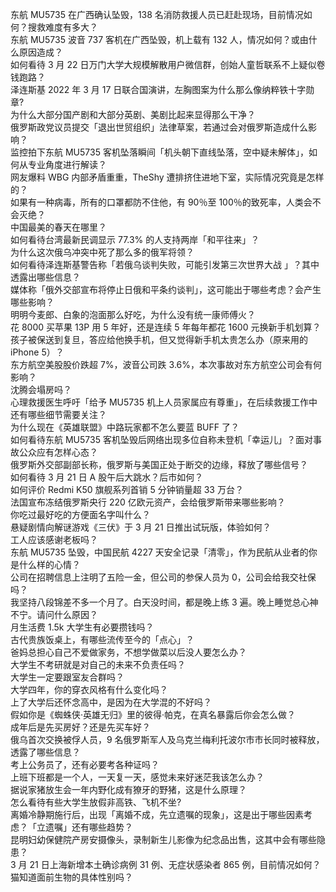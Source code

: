 东航 MU5735 在广西确认坠毁，138 名消防救援人员已赶赴现场，目前情况如何？搜救难度有多大？  
东航 MU5735 波音 737 客机在广西坠毁，机上载有 132 人，情况如何？或由什么原因造成？  
如何看待 3 月 22 日万门大学大规模解散用户微信群，创始人童哲联系不上疑似卷钱跑路？  
泽连斯基 2022 年 3 月 17 日联合国演讲，左胸图案为什么那么像纳粹铁十字勋章?  
为什么大部分国产剧和大部分英剧、美剧比起来显得那么干净？  
俄罗斯政党议员提交「退出世贸组织」法律草案，若通过会对俄罗斯造成什么影响？  
监控拍下东航 MU5735 客机坠落瞬间「机头朝下直线坠落，空中疑未解体」，如何从专业角度进行解读？  
网友爆料 WBG 内部矛盾重重，TheShy 遭排挤住进地下室，实际情况究竟是怎样的？  
如果有一种病毒，所有的口罩都防不住他，有 90％至 100％的致死率，人类会不会灭绝？  
中国最美的春天在哪里？  
如何看待台湾最新民调显示 77.3% 的人支持两岸「和平往来」？  
为什么这次俄乌冲突中死了那么多的俄军将领？  
如何看待泽连斯基警告称「若俄乌谈判失败，可能引发第三次世界大战 」？其中透露出哪些信息？  
媒体称「俄外交部宣布将停止日俄和平条约谈判」，这可能出于哪些考虑？会产生哪些影响？  
明明今麦郎、白象的泡面那么好吃，为什么没有统一康师傅火？  
花 8000 买苹果 13P 用 5 年好，还是连续 5 年每年都花 1600 元换新手机划算？  
孩子被保送到复旦，答应给他换手机，但又觉得新手机太贵怎么办（原来用的 iPhone 5）？  
东方航空美股股价跌超 7%，波音公司跌 3.6%，本次事故对东方航空公司会有何影响？  
沈腾会塌房吗？  
心理救援医生呼吁「给予 MU5735 机上人员家属应有尊重」，在后续救援工作中还有哪些细节需要关注？  
为什么现在《英雄联盟》中路玩家都不怎么要蓝 BUFF 了？  
如何看待东航 MU5735 客机坠毁后网络出现多位自称未登机「幸运儿」？面对事故公众应有怎样心态？  
俄罗斯外交部副部长称，俄罗斯与美国正处于断交的边缘，释放了哪些信号？  
如何看待 3 月 21 日 A 股午后大跳水？后市如何？  
如何评价 Redmi K50 旗舰系列首销 5 分钟销量超 33 万台？  
法国宣布冻结俄罗斯央行 220 亿欧元资产，会给俄罗斯带来哪些影响？  
你吃过最好吃的方便面名字叫什么？  
悬疑剧情向解谜游戏《三伏》于 3 月 21 日推出试玩版，体验如何？  
工人应该感谢老板吗？  
东航 MU5735 坠毁，中国民航 4227 天安全记录「清零」，作为民航从业者的你是什么样的心情？  
公司在招聘信息上注明了五险一金，但公司的参保人员为 0，公司会给我交社保吗？  
我坚持八段锦差不多一个月了。白天没时间，都是晚上练 3 遍。晚上睡觉总心神不宁。请问什么原因？  
月生活费 1.5k 大学生有必要攒钱吗？  
古代贵族饭桌上，有哪些流传至今的「点心」？  
爸妈总担心自己不爱做家务，不想学做菜以后没人要怎么办？  
大学生不考研就是对自己的未来不负责任吗？  
大学生一定要跟室友合群吗？  
大学四年，你的穿衣风格有什么变化吗？  
上了大学后还怀念高中，是因为在大学混的不好吗？  
假如你是《蜘蛛侠·英雄无归》里的彼得·帕克，在真名暴露后你会怎么做？  
成年后是先买房好？还是先买车好？  
俄乌首次交换被俘人员，9 名俄罗斯军人及乌克兰梅利托波尔市市长同时被释放，透露了哪些信息？  
考上公务员了，还有必要考各种证吗？  
上班下班都是一个人，一天复一天，感觉未来好迷茫我该怎么办？  
据说家猪放生会一年内野化成有獠牙的野猪，这是什么原理？  
怎么看待有些大学生放假非高铁、飞机不坐?  
离婚冷静期施行后，出现「离婚不成，先立遗嘱的现象」，这是出于哪些因素考虑？「立遗嘱」还有哪些趋势？  
昆明妇幼保健院产房安摄像头，录制新生儿影像为纪念品出售，这其中会有哪些隐患？  
3 月 21 日上海新增本土确诊病例 31 例、无症状感染者 865 例，目前情况如何？  
猫知道面前生物的具体性别吗？  
